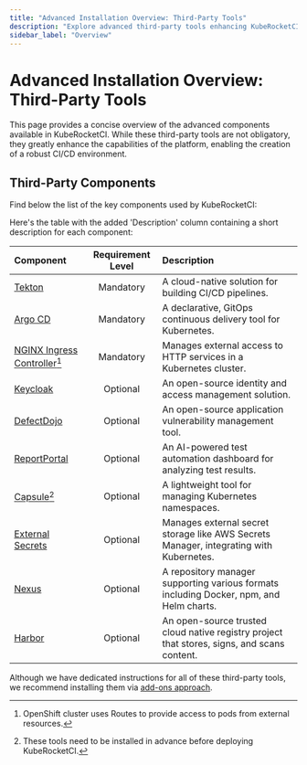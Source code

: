 ```yaml
---
title: "Advanced Installation Overview: Third-Party Tools"
description: "Explore advanced third-party tools enhancing KubeRocketCI for a comprehensive CI/CD environment, from Tekton pipelines to Keycloak authentication."
sidebar_label: "Overview"
---
```

<!-- markdownlint-disable MD025 -->

# Advanced Installation Overview: Third-Party Tools


<head>
  <link rel="canonical" href="https://docs.kuberocketci.io/docs/operator-guide/advanced-installation/overview/" />
</head>

This page provides a concise overview of the advanced components available in KubeRocketCI. While these third-party tools are not obligatory, they greatly enhance the capabilities of the platform, enabling the creation of a robust CI/CD environment.

## Third-Party Components

Find below the list of the key components used by KubeRocketCI:

Here's the table with the added 'Description' column containing a short description for each component:

|Component|Requirement Level|Description|
|:-|:-:|:-|
|[Tekton](../install-tekton.md)|Mandatory|A cloud-native solution for building CI/CD pipelines.|
|[Argo CD](../install-argocd.md)|Mandatory|A declarative, GitOps continuous delivery tool for Kubernetes.|
|[NGINX Ingress Controller](../install-ingress-nginx.md)[^1]| Mandatory|Manages external access to HTTP services in a Kubernetes cluster.|
|[Keycloak](../auth/keycloak.md)|Optional|An open-source identity and access management solution.|
|[DefectDojo](../devsecops/defectdojo.md)|Optional|An open-source application vulnerability management tool.|
|[ReportPortal](../project-management-and-reporting/install-reportportal.md)|Optional|An AI-powered test automation dashboard for analyzing test results.|
|[Capsule](capsule.md)[^2]|Optional|A lightweight tool for managing Kubernetes namespaces.|
|[External Secrets](../secrets-management/install-external-secrets-operator.md)|Optional|Manages external secret storage like AWS Secrets Manager, integrating with Kubernetes.|
|[Nexus](../artifacts-management/nexus-sonatype.md)|Optional|A repository manager supporting various formats including Docker, npm, and Helm charts.|
|[Harbor](../artifacts-management/harbor-installation.md)|Optional|An open-source trusted cloud native registry project that stores, signs, and scans content.|

Although we have dedicated instructions for all of these third-party tools, we recommend installing them via [add-ons approach](../add-ons-overview.md).

[^1]:
    OpenShift cluster uses Routes to provide access to pods from external resources.
[^2]:
    These tools need to be installed in advance before deploying KubeRocketCI.
